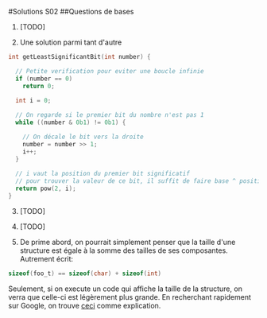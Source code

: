 #Solutions S02
##Questions de bases
1. [TODO]

2. Une solution parmi tant d'autre
  ```c
  int getLeastSignificantBit(int number) {
  
    // Petite verification pour eviter une boucle infinie
    if (number == 0)
      return 0;
  
    int i = 0;
    
    // On regarde si le premier bit du nombre n'est pas 1
    while ((number & 0b1) != 0b1) {
  
      // On décale le bit vers la droite
      number = number >> 1;
      i++;
    }
    
    // i vaut la position du premier bit significatif
    // pour trouver la valeur de ce bit, il suffit de faire base ^ position
    return pow(2, i);
  }
  ```

3. [TODO]

4. [TODO]

5. De prime abord, on pourrait simplement penser que la taille d'une structure est égale à la somme des tailles de ses composantes.
  Autrement écrit:
  ```c
  sizeof(foo_t) == sizeof(char) + sizeof(int)
  ```
  
  Seulement, si on execute un code qui affiche la taille de la structure, on verra que celle-ci est légèrement plus grande.
  En recherchant rapidement sur Google, on trouve [ceci](http://stackoverflow.com/questions/119123/why-isnt-sizeof-for-a-struct-equal-to-the-sum-of-sizeof-of-each-member) comme explication.
